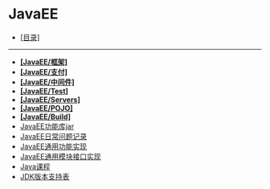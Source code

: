 # JavaEE
- [[目录]](/)
---
- [**[JavaEE/框架]**](/JavaEE/框架/)
- [**[JavaEE/支付]**](/JavaEE/支付/)
- [**[JavaEE/中间件]**](/JavaEE/中间件/)
- [**[JavaEE/Test]**](/JavaEE/Test/)
- [**[JavaEE/Servers]**](/JavaEE/Servers/)
- [**[JavaEE/POJO]**](/JavaEE/POJO/)
- [**[JavaEE/Build]**](/JavaEE/Build/)
- [JavaEE功能库jar](/JavaEE/JavaEE功能库jar)
- [JavaEE日常问题记录](/JavaEE/JavaEE日常问题记录)
- [JavaEE通用功能实现](/JavaEE/JavaEE通用功能实现)
- [JavaEE通用模块接口实现](/JavaEE/JavaEE通用模块接口实现)
- [Java课程](/JavaEE/Java课程)
- [JDK版本支持表](/JavaEE/JDK版本支持表)
